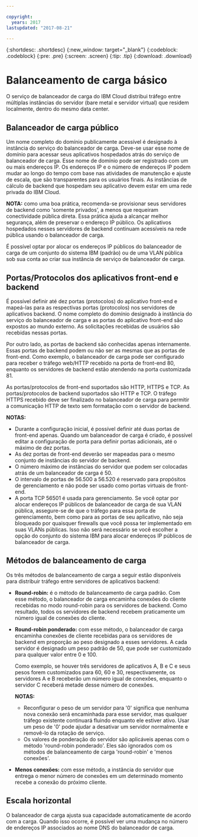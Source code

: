 ```yaml
---

copyright:
  years: 2017
lastupdated: "2017-08-21"

---
```


{:shortdesc: .shortdesc}
{:new_window: target="_blank"}
{:codeblock: .codeblock}
{:pre: .pre}
{:screen: .screen}
{:tip: .tip}
{:download: .download}

# Balanceamento de carga básico
O serviço de balanceador de carga do IBM Cloud distribui tráfego entre múltiplas instâncias do servidor (bare metal e servidor virtual) que residem localmente, dentro do mesmo data center. 

## Balanceador de carga público 
Um nome completo do domínio publicamente acessível é designado à instância do serviço do balanceador de carga. Deve-se usar esse nome de domínio para acessar seus aplicativos hospedados atrás do serviço de balanceador de carga. Esse nome de domínio pode ser registrado com um ou mais endereços IP. Os endereços IP e o número de endereços IP podem mudar ao longo do tempo com base nas atividades de manutenção e ajuste de escala, que são transparentes para os usuários finais. As instâncias de cálculo de backend que hospedam seu aplicativo devem estar em uma rede privada do IBM Cloud. 

**NOTA:** como uma boa prática, recomenda-se provisionar seus servidores de backend como 'somente privados’, a menos que requeiram conectividade pública direta. Essa prática ajuda a alcançar melhor segurança, além de preservar o endereço IP público. Os aplicativos hospedados nesses servidores de backend continuam acessíveis na rede pública usando o balanceador de carga.  

É possível optar por alocar os endereços IP públicos do balanceador de carga de um conjunto do sistema IBM (padrão) ou de uma VLAN pública sob sua conta ao
criar sua instância de serviço de balanceador de carga.

## Portas/Protocolos dos aplicativos front-end e backend
É possível definir até dez portas (protocolos) do aplicativo front-end e mapeá-las para as respectivas portas (protocolos) nos servidores de aplicativos backend. O nome completo do domínio designado à instância do serviço do balanceador de carga e as portas do aplicativo front-end são expostos ao mundo externo. As solicitações recebidas de usuários são recebidas nessas portas. 

Por outro lado, as portas de backend são conhecidas apenas internamente. Essas portas de backend podem ou não ser as mesmas que as portas de front-end. Como exemplo, o balanceador de carga pode ser configurado para receber o tráfego web/HTTP recebido na porta de front-end 80, enquanto os servidores de backend estão atendendo na porta customizada 81. 

As portas/protocolos de front-end suportados são HTTP, HTTPS e TCP. As portas/protocolos de backend suportados são HTTP e TCP. O tráfego HTTPS recebido deve ser finalizado no balanceador de carga para permitir a comunicação HTTP de texto sem formatação com o servidor de backend. 

**NOTAS:**

* Durante a configuração inicial, é possível definir até duas portas de front-end apenas. Quando um balanceador de carga é criado, é possível editar a configuração de porta para definir portas adicionais, até o máximo de dez portas.
* As dez portas de front-end deverão ser mapeadas para o mesmo conjunto de instâncias do servidor de backend.
* O número máximo de instâncias do servidor que podem ser colocadas atrás de um balanceador de carga é 50.
* O intervalo de portas de 56.500 a 56.520 é reservado para propósitos de gerenciamento e não pode ser usado como portas virtuais de front-end. 
* A porta TCP 56501 é usada para gerenciamento. Se você optar por alocar endereços IP públicos de balanceador de carga de sua VLAN pública, assegure-se de que o tráfego para essa porta de gerenciamento, bem como para as portas de seu aplicativo, não seja bloqueado por quaisquer firewalls que você possa ter implementado em suas VLANs públicas. Isso não será necessário se você escolher a opção do conjunto do sistema IBM para alocar endereços IP públicos de balanceador de carga.

## Métodos de balanceamento de carga
Os três métodos de balanceamento de carga a seguir estão disponíveis para distribuir tráfego entre servidores de aplicativos backend:

* **Round-robin:** é o método de balanceamento de carga padrão. Com esse método, o balanceador de carga encaminha conexões do cliente recebidas no modo round-robin para os servidores de backend. Como resultado, todos os servidores de backend recebem praticamente um número igual de conexões do cliente.

* **Round-robin ponderado:** com esse método, o balanceador de carga encaminha conexões de cliente recebidas para os servidores de backend em proporção ao peso designado a esses servidores. A cada servidor é designado um peso padrão de 50, que pode ser customizado para qualquer valor entre 0 e 100. 

	Como exemplo, se houver três servidores de aplicativos A, B e C e seus pesos forem customizados para 60, 60 e 30, respectivamente, os servidores A e B receberão um número igual de conexões, enquanto o servidor C receberá metade desse número de conexões. 

	**NOTAS:** 

	* Reconfigurar o peso de um servidor para '0' significa que nenhuma nova conexão será encaminhada para esse servidor, mas qualquer tráfego existente continuará fluindo enquanto ele estiver ativo. Usar um peso de '0' pode ajudar a desativar um servidor normalmente e removê-lo da rotação de serviço. 
	* Os valores de ponderação do servidor são aplicáveis apenas com o método 'round-robin ponderado'. Eles são ignorados com os métodos de balanceamento de carga 'round-robin' e 'menos conexões'. 

* **Menos conexões:** com esse método, a instância do servidor que entrega o menor número de conexões em um determinado momento recebe a conexão do próximo cliente. 


## Escala horizontal
O balanceador de carga ajusta sua capacidade automaticamente de acordo com a carga. Quando isso ocorre, é possível ver uma mudança no número de endereços IP associados ao nome DNS do balanceador de carga.
